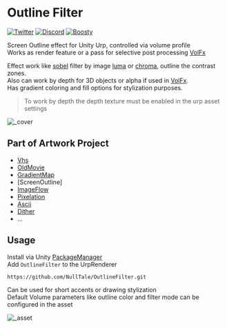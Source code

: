 # Outline Filter

[![Twitter](https://img.shields.io/badge/Follow-Twitter?logo=twitter&color=white)](https://twitter.com/NullTale)
[![Discord](https://img.shields.io/badge/Discord-Discord?logo=discord&color=white)](https://discord.gg/CkdQvtA5un)
[![Boosty](https://img.shields.io/badge/Support-Boosty?logo=boosty&color=white)](https://boosty.to/nulltale)

Screen Outline effect for Unity Urp, controlled via volume profile </br>
Works as render feature or a pass for selective post processing [VolFx](https://github.com/NullTale/VolFx)

Effect work like [sobel](https://en.wikipedia.org/wiki/Sobel_operator) filter by image [luma](https://en.wikipedia.org/wiki/Luma_(video)) or [chroma](https://en.wikipedia.org/wiki/Chrominance), outline the contrast zones.<br>
Also can work by depth for 3D objects or alpha if used in [VolFx](https://github.com/NullTale/VolFx).<br>
Has gradient coloring and fill options for stylization purposes.
> To work by depth the depth texture must be enabled in the urp asset settings

![_cover](https://github.com/NullTale/OutlineFilter/assets/1497430/ca30a418-585d-40f0-8ccf-cb847d8e5f46)

## Part of Artwork Project

* [Vhs](https://github.com/NullTale/VhsFx)
* [OldMovie](https://github.com/NullTale/OldMovieFx)
* [GradientMap](https://github.com/NullTale/GradientMapFilter)
* [ScreenOutline]
* [ImageFlow](https://github.com/NullTale/FlowFx)
* [Pixelation](https://github.com/NullTale/PixelationFx)
* [Ascii](https://github.com/NullTale/AsciiFx)
* [Dither](https://github.com/NullTale/DitherFx)
* ...
  
## Usage
Install via Unity [PackageManager](https://docs.unity3d.com/Manual/upm-ui-giturl.html)</br>
Add `OutlineFilter` to the UrpRenderer
```
https://github.com/NullTale/OutlineFilter.git
```

Can be used for short accents or drawing stylization</br>
Default Volume parameters like outline color and filter mode can be configured in the asset</br>

![_asset](https://github.com/NullTale/OutlineFilter/assets/1497430/e64fb73e-3e37-4ec3-b260-9a2fb338139f)
